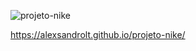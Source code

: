 



![projeto-nike](https://github.com/user-attachments/assets/52e315d3-52ed-4de7-8a3d-dbc0c3ef0547)










https://alexsandrolt.github.io/projeto-nike/
